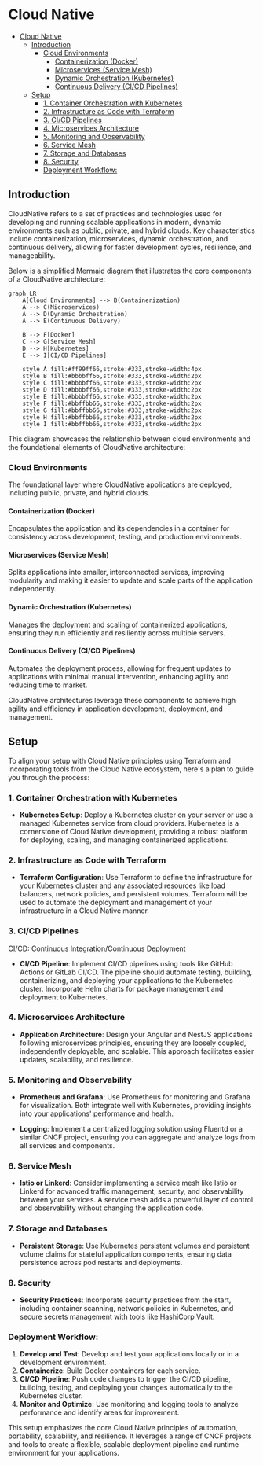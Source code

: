 # Cloud Native

<!-- @import "[TOC]" {cmd="toc" depthFrom=1 depthTo=6 orderedList=false} -->

<!-- code_chunk_output -->

- [Cloud Native](#cloud-native)
  - [Introduction](#introduction)
    - [Cloud Environments](#cloud-environments)
      - [Containerization (Docker)](#containerization-docker)
      - [Microservices (Service Mesh)](#microservices-service-mesh)
      - [Dynamic Orchestration (Kubernetes)](#dynamic-orchestration-kubernetes)
      - [Continuous Delivery (CI/CD Pipelines)](#continuous-delivery-cicd-pipelines)
  - [Setup](#setup)
    - [1\. Container Orchestration with Kubernetes](#container-orchestration-with-kubernetes)
    - [2\. Infrastructure as Code with Terraform](#infrastructure-as-code-with-terraform)
    - [3\. CI/CD Pipelines](#cicd-pipelines)
    - [4\. Microservices Architecture](#microservices-architecture)
    - [5\. Monitoring and Observability](#monitoring-and-observability)
    - [6\. Service Mesh](#service-mesh)
    - [7\. Storage and Databases](#storage-and-databases)
    - [8\. Security](#security)
    - [Deployment Workflow:](#deployment-workflow)

<!-- /code_chunk_output -->

## Introduction

CloudNative refers to a set of practices and technologies used for developing and running scalable applications in modern, dynamic environments such as public, private, and hybrid clouds. Key characteristics include containerization, microservices, dynamic orchestration, and continuous delivery, allowing for faster development cycles, resilience, and manageability.

Below is a simplified Mermaid diagram that illustrates the core components of a CloudNative architecture:

```mermaid
graph LR
    A[Cloud Environments] --> B(Containerization)
    A --> C(Microservices)
    A --> D(Dynamic Orchestration)
    A --> E(Continuous Delivery)

    B --> F[Docker]
    C --> G[Service Mesh]
    D --> H[Kubernetes]
    E --> I[CI/CD Pipelines]

    style A fill:#ff99ff66,stroke:#333,stroke-width:4px
    style B fill:#bbbbff66,stroke:#333,stroke-width:2px
    style C fill:#bbbbff66,stroke:#333,stroke-width:2px
    style D fill:#bbbbff66,stroke:#333,stroke-width:2px
    style E fill:#bbbbff66,stroke:#333,stroke-width:2px
    style F fill:#bbffbb66,stroke:#333,stroke-width:2px
    style G fill:#bbffbb66,stroke:#333,stroke-width:2px
    style H fill:#bbffbb66,stroke:#333,stroke-width:2px
    style I fill:#bbffbb66,stroke:#333,stroke-width:2px
```

This diagram showcases the relationship between cloud environments and the foundational elements of CloudNative architecture:

### Cloud Environments

The foundational layer where CloudNative applications are deployed, including public, private, and hybrid clouds.

#### Containerization (Docker)

Encapsulates the application and its dependencies in a container for consistency across development, testing, and production environments.

#### Microservices (Service Mesh)

Splits applications into smaller, interconnected services, improving modularity and making it easier to update and scale parts of the application independently.

#### Dynamic Orchestration (Kubernetes)

Manages the deployment and scaling of containerized applications, ensuring they run efficiently and resiliently across multiple servers.

#### Continuous Delivery (CI/CD Pipelines)

Automates the deployment process, allowing for frequent updates to applications with minimal manual intervention, enhancing agility and reducing time to market.

CloudNative architectures leverage these components to achieve high agility and efficiency in application development, deployment, and management.

## Setup

To align your setup with Cloud Native principles using Terraform and incorporating tools from the Cloud Native ecosystem, here's a plan to guide you through the process:

### 1\. Container Orchestration with Kubernetes

- **Kubernetes Setup**: Deploy a Kubernetes cluster on your server or use a managed Kubernetes service from cloud providers. Kubernetes is a cornerstone of Cloud Native development, providing a robust platform for deploying, scaling, and managing containerized applications.

### 2\. Infrastructure as Code with Terraform

- **Terraform Configuration**: Use Terraform to define the infrastructure for your Kubernetes cluster and any associated resources like load balancers, network policies, and persistent volumes. Terraform will be used to automate the deployment and management of your infrastructure in a Cloud Native manner.

### 3\. CI/CD Pipelines

CI/CD: Continuous Integration/Continuous Deployment

- **CI/CD Pipeline**: Implement CI/CD pipelines using tools like GitHub Actions or GitLab CI/CD. The pipeline should automate testing, building, containerizing, and deploying your applications to the Kubernetes cluster. Incorporate Helm charts for package management and deployment to Kubernetes.

### 4\. Microservices Architecture

- **Application Architecture**: Design your Angular and NestJS applications following microservices principles, ensuring they are loosely coupled, independently deployable, and scalable. This approach facilitates easier updates, scalability, and resilience.

### 5\. Monitoring and Observability

- **Prometheus and Grafana**: Use Prometheus for monitoring and Grafana for visualization. Both integrate well with Kubernetes, providing insights into your applications' performance and health.

- **Logging**: Implement a centralized logging solution using Fluentd or a similar CNCF project, ensuring you can aggregate and analyze logs from all services and components.

### 6\. Service Mesh

- **Istio or Linkerd**: Consider implementing a service mesh like Istio or Linkerd for advanced traffic management, security, and observability between your services. A service mesh adds a powerful layer of control and observability without changing the application code.

### 7\. Storage and Databases

- **Persistent Storage**: Use Kubernetes persistent volumes and persistent volume claims for stateful application components, ensuring data persistence across pod restarts and deployments.

### 8\. Security

- **Security Practices**: Incorporate security practices from the start, including container scanning, network policies in Kubernetes, and secure secrets management with tools like HashiCorp Vault.

### Deployment Workflow:

1. **Develop and Test**: Develop and test your applications locally or in a development environment.
2. **Containerize**: Build Docker containers for each service.
3. **CI/CD Pipeline**: Push code changes to trigger the CI/CD pipeline, building, testing, and deploying your changes automatically to the Kubernetes cluster.
4. **Monitor and Optimize**: Use monitoring and logging tools to analyze performance and identify areas for improvement.

This setup emphasizes the core Cloud Native principles of automation, portability, scalability, and resilience. It leverages a range of CNCF projects and tools to create a flexible, scalable deployment pipeline and runtime environment for your applications.
